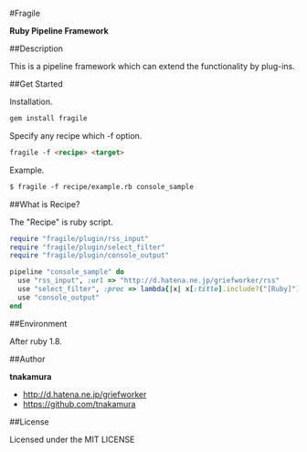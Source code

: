 #Fragile

**Ruby Pipeline Framework**

##Description

This is a pipeline framework which can extend the functionality by plug-ins.

##Get Started

Installation.

```html
gem install fragile
```

Specify any recipe which -f option.

```html
fragile -f <recipe> <target>
```

Example.

```html
$ fragile -f recipe/example.rb console_sample
```

##What is Recipe?

The "Recipe" is ruby script.

```ruby
require "fragile/plugin/rss_input"
require "fragile/plugin/select_filter"
require "fragile/plugin/console_output"

pipeline "console_sample" do
  use "rss_input", :url => "http://d.hatena.ne.jp/griefworker/rss"
  use "select_filter", :proc => lambda{|x| x[:title].include?("[Ruby]")}
  use "console_output"
end
```

##Environment

After ruby 1.8.

##Author

**tnakamura**

+ http://d.hatena.ne.jp/griefworker
+ https://github.com/tnakamura

##License

Licensed under the MIT LICENSE


